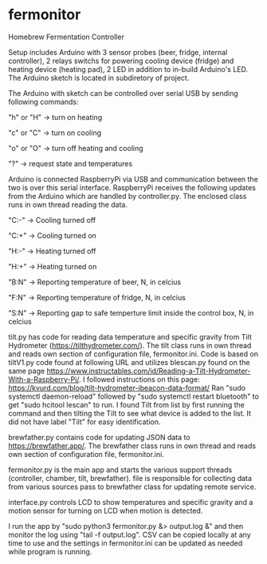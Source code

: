 # fermonitor
Homebrew Fermentation Controller 

Setup includes Arduino with 3 sensor probes (beer, fridge, internal controller), 2 relays switchs for powering cooling device (fridge) and heating device (heating pad), 2 LED in addition to in-build Arduino's LED.  The Arduino sketch is located in subdiretory of project.

The Arduino with sketch can be controlled over serial USB by sending following commands:

"h" or "H" -> turn on heating<p>
"c" or "C" -> turn on cooling<p>
"o" or "O" -> turn off heating and cooling<p>
"?" -> request state and temperatures<p>

Arduino is connected RaspberryPi via USB and communication between the two is over this serial interface. RaspberryPi receives the following updates from the Arduino which are handled by controller.py. The enclosed class runs in own thread reading the data.

"C:-" -> Cooling turned off<p>
"C:+" -> Cooling turned on<p>
"H:-" -> Heating turned off<p>
"H:+" -> Heating turned on<p>
"B:N" -> Reporting temperature of beer, N, in celcius<p>
"F:N" -> Reporting temperature of fridge, N, in celcius<p>
"S:N" -> Reporting gap to safe temperture limit inside the control box, N, in celcius<p>
   
tilt.py has code for reading data temperature and specific gravity from Tilt Hydrometer (https://tilthydrometer.com/). The tilt class runs in own thread and reads own section of configuration file, fermonitor.ini. Code is based on tiltV1.py code found at following URL and utilizes blescan.py found on the same page
https://www.instructables.com/id/Reading-a-Tilt-Hydrometer-With-a-Raspberry-Pi/. I followed instructions on this page: https://kvurd.com/blog/tilt-hydrometer-ibeacon-data-format/ Ran "sudo systemctl daemon-reload" followed by "sudo systemctl restart bluetooth" to get "sudo hcitool lescan" to run. I found Tilt from list by first running the command and then tilting the Tilt to see what device is added to the list. It did not have label "Tilt" for easy identification.

brewfather.py contains code for updating JSON data to https://brewfather.app/. The brewfather class runs in own thread and reads own section of configuration file, fermonitor.ini.

fermonitor.py is the main app and starts the various support threads (controller, chamber, tilt, brewfather). file is responsible for collecting data from various sources pass to brewfather class for updating remote service.

interface.py controls LCD to show temperatures and specific gravity and a motion sensor for turning on LCD when motion is detected. 

I run the app by "sudo python3 fermonitor.py &> output.log &" and then monitor the log using "tail -f output.log". CSV can be copied locally at any time to use and the settings in fermonitor.ini can be updated as needed while program is running.  
